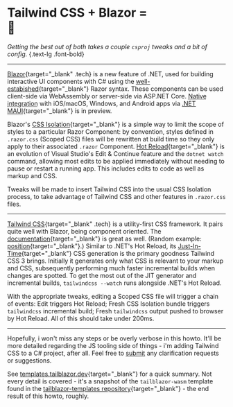 # Tailwind CSS + Blazor = <div class="emoji">💯</div>

_Getting the best out of both takes a couple `csproj` tweaks and a bit of config._ {.text-lg .font-bold}

---

[Blazor](https://dotnet.microsoft.com/apps/aspnet/web-apps/blazor){target="_blank" .tech} is a new feature of .NET, used for building interactive UI components with C# using the [well-estabished](https://weblogs.asp.net/scottgu/introducing-razor){target="_blank"} Razor syntax. These components can be used client-side via WebAssembly or server-side via ASP.NET Core. <abbr title="native rendering, not a 'bundled browser'; native API access">Native integration</abbr> with iOS/macOS, Windows, and Android apps via [.NET MAUI](https://docs.microsoft.com/en-us/dotnet/maui/){target="_blank"} is in preview.

Blazor's [CSS Isolation](https://docs.microsoft.com/en-us/aspnet/core/blazor/components/css-isolation?view=aspnetcore-6.0){target="_blank"} is a simple way to limit the scope of styles to a particular Razor Component: by convention, styles defined in `.razor.css` (Scoped CSS) files will be rewritten at build time so they only apply to their associated `.razor` Component. [Hot Reload](https://docs.microsoft.com/en-us/aspnet/core/test/hot-reload?view=aspnetcore-6.0){target="_blank"} is an evolution of Visual Studio's Edit & Continue feature and the `dotnet watch` command, allowing most edits to be applied immediately without needing to pause or restart a running app.  This includes edits to code as well as markup and CSS.

Tweaks will be made to insert Tailwind CSS into the usual CSS Isolation process, to take advantage of Tailwind CSS and other features in `.razor.css` files.

---

[Tailwind CSS](https://tailwindcss.com/){target="_blank" .tech} is a utility-first CSS framework.  It pairs quite well with Blazor, being component oriented.  The [documentation](https://tailwindcss.com/docs/utility-first){target="_blank"} is great as well. (Random example: [position](https://tailwindcss.com/docs/position){target="_blank"}.)  Similar to .NET's Hot Reload, its [Just-In-Time](https://tailwindcss.com/blog/tailwindcss-v3#just-in-time-all-the-time){target="_blank"} CSS generation is the primary goodness Tailwind CSS 3 brings.  Initially it generates only what CSS is relevant to your markup and CSS, subsequently performing much faster incremental builds when changes are spotted.  To get the most out of the JIT generator and incremental builds, `tailwindcss --watch` runs alongside .NET's Hot Reload.

With the appropriate tweaks, editing a Scoped CSS file will trigger a chain of events: Edit triggers Hot Reload; Fresh CSS Isolation bundle triggers `tailwindcss` incremental build; Fresh `tailwindcss` output pushed to browser by Hot Reload.  All of this should take under 200ms.

---

Hopefully, i won't miss any steps or be overly verbose in this howto. It'll be more detailed regarding the JS tooling side of things - i'm adding Tailwind CSS to a C# project, after all.  Feel free to [submit](https://github.com/McNerdius/TailBlazor/issues) any clarification requests or suggestions.

See [templates.tailblazor.dev](https://templates.tailblazor.dev/){target="_blank"} for a quick summary. Not every detail is covered - it's a snapshot of the `tailblazor-wasm` template found in the [tailblazor-templates repository](https://www.github.com/McNerdius/tailblazor-templates){target="_blank"} - the end result of this howto, roughly.

